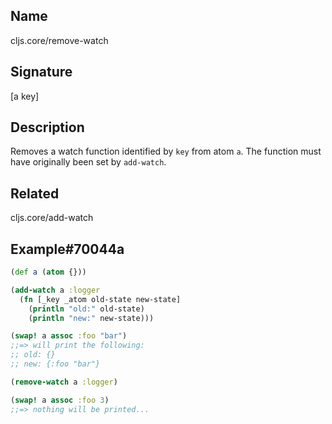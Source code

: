 ## Name
cljs.core/remove-watch

## Signature
[a key]

## Description

Removes a watch function identified by `key` from atom `a`.  The function must
have originally been set by `add-watch`.

## Related
cljs.core/add-watch

## Example#70044a

```clj
(def a (atom {}))

(add-watch a :logger
  (fn [_key _atom old-state new-state]
    (println "old:" old-state)
    (println "new:" new-state)))

(swap! a assoc :foo "bar")
;;=> will print the following:
;; old: {}
;; new: {:foo "bar"}

(remove-watch a :logger)

(swap! a assoc :foo 3)
;;=> nothing will be printed...
```
